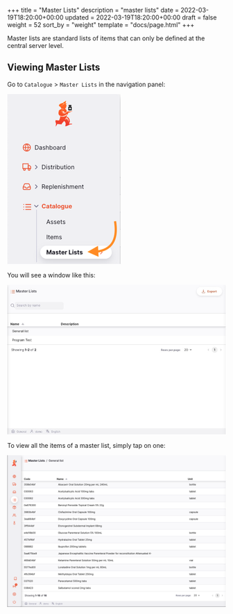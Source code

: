 +++
title = "Master Lists"
description = "master lists"
date = 2022-03-19T18:20:00+00:00
updated = 2022-03-19T18:20:00+00:00
draft = false
weight = 52
sort_by = "weight"
template = "docs/page.html"
+++

Master lists are standard lists of items that can only be defined at the central server level.

## Viewing Master Lists

Go to `Catalogue` > `Master Lists` in the navigation panel:

![](images-en/cat_gotoml.png)

You will see a window like this:

![](images-en/cat_mllist.png)

To view all the items of a master list, simply tap on one:

![](images-en/cat_mldetail.png)
